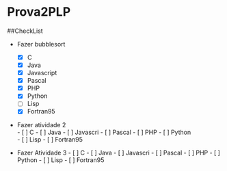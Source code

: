 # Prova2PLP

##CheckList

  - Fazer bubblesort
    - [x] C
    - [x] Java
    - [x] Javascript
    - [x] Pascal
    - [x] PHP
    - [x] Python
    - [ ] Lisp
    - [x] Fortran95
    
   - Fazer atividade 2 </br>
    - [ ] C
    - [ ] Java
    - [ ] Javascri
    - [ ] Pascal
    - [ ] PHP
    - [ ] Python </br>
    - [ ] Lisp
    - [ ] Fortran95    
    
   - Fazer Atividade 3
    - [ ] C
    - [ ] Java
    - [ ] Javascri
    - [ ] Pascal
    - [ ] PHP
    - [ ] Python
    - [ ] Lisp
    - [ ] Fortran95    
